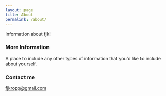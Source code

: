 ```yaml
---
layout: page
title: About
permalink: /about/
---
```


Information about fjk!

### More Information

A place to include any other types of information that you'd like to include about yourself.

### Contact me

[fjkropp@gmail.com](mailto:fjkropp@gmail.com)
